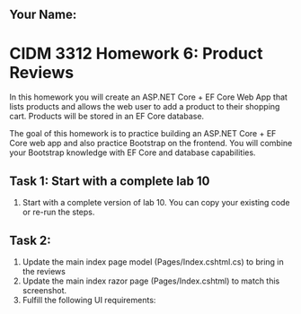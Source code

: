 ## Your Name:

# CIDM 3312 Homework 6: Product Reviews

In this homework you will create an ASP.NET Core + EF Core Web App that lists products and allows the web user to add a product to their shopping cart. Products will be stored in an EF Core database. 

The goal of this homework is to practice building an ASP.NET Core + EF Core web app and also practice Bootstrap on the frontend. You will combine your Bootstrap knowledge with EF Core and database capabilities.

## Task 1: Start with a complete lab 10
1. Start with a complete version of lab 10. You can copy your existing code or re-run the steps.

## Task 2:
1. Update the main index page model (Pages/Index.cshtml.cs) to bring in the reviews
2. Update the main index razor page (Pages/Index.cshtml) to match this screenshot.
3. Fulfill the following UI requirements:

